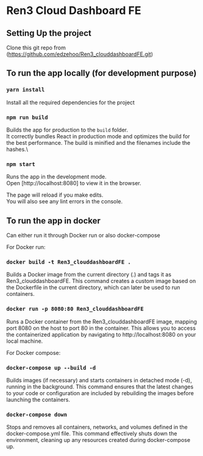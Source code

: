 # Ren3 Cloud Dashboard FE

## Setting Up the project

Clone this git repo from (https://github.com/edzehoo/Ren3_clouddashboardFE.git)


## To run the app locally (for development purpose)


### `yarn install`

Install all the required dependencies for the project


### `npm run build`

Builds the app for production to the `build` folder.\
It correctly bundles React in production mode and optimizes the build for the best performance.
The build is minified and the filenames include the hashes.\


### `npm start`

Runs the app in the development mode.\
Open [http://localhost:8080] to view it in the browser.

The page will reload if you make edits.\
You will also see any lint errors in the console.


## To run the app in docker

Can either run it through Docker run or also docker-compose

For Docker run:

### `docker build -t Ren3_clouddashboardFE .`

Builds a Docker image from the current directory (.) and tags it as Ren3_clouddashboardFE. This command creates a custom image based on the Dockerfile in the current directory, which can later be used to run containers.

### `docker run -p 8080:80 Ren3_clouddashboardFE`

Runs a Docker container from the Ren3_clouddashboardFE image, mapping port 8080 on the host to port 80 in the container. This allows you to access the containerized application by navigating to http://localhost:8080 on your local machine.

For Docker compose:

### `docker-compose up --build -d`

Builds images (if necessary) and starts containers in detached mode (-d), running in the background. This command ensures that the latest changes to your code or configuration are included by rebuilding the images before launching the containers.

### `docker-compose down`

Stops and removes all containers, networks, and volumes defined in the docker-compose.yml file. This command effectively shuts down the environment, cleaning up any resources created during docker-compose up.
